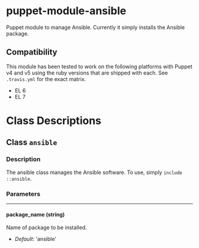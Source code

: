 # puppet-module-ansible

Puppet module to manage Ansible. Currently it simply installs the
Ansible package.

## Compatibility

This module has been tested to work on the following platforms with
Puppet v4 and v5 using the ruby versions that are shipped with each. See
`.travis.yml` for the exact matrix.

 * EL 6
 * EL 7

# Class Descriptions
## Class `ansible`

### Description

The ansible class manages the Ansible software. To use, simply `include ::ansible`.

### Parameters

---
#### package_name (string)
Name of package to be installed.

- *Default*: 'ansible'
